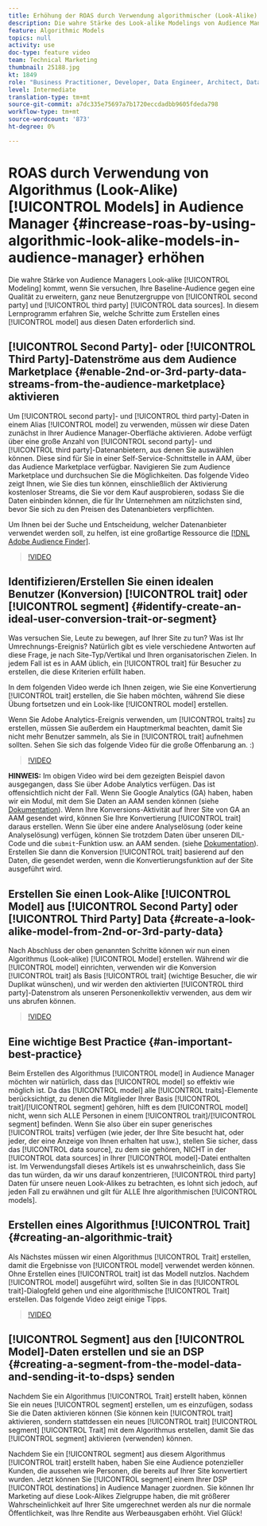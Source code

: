 ```yaml
---
title: Erhöhung der ROAS durch Verwendung algorithmischer (Look-Alike) Modelle im Audience Manager
description: Die wahre Stärke des Look-alike Modelings von Audience Manager liegt darin, dass Sie Ihre Ausgangsergebnisse gegenüber einer hochwertigen, ganz neuen Benutzergruppe aus 2nd- und 3rd-Party-Datenquellen erweitern möchten. In diesem Lernprogramm erfahren Sie, wie Sie anhand dieser Daten ein Modell erstellen.
feature: Algorithmic Models
topics: null
activity: use
doc-type: feature video
team: Technical Marketing
thumbnail: 25188.jpg
kt: 1849
role: "Business Practitioner, Developer, Data Engineer, Architect, Data Architect, Administrator, Leader"
level: Intermediate
translation-type: tm+mt
source-git-commit: a7dc335e75697a7b1720eccdadbb9605fdeda798
workflow-type: tm+mt
source-wordcount: '873'
ht-degree: 0%

---
```



# ROAS durch Verwendung von Algorithmus (Look-Alike) [!UICONTROL Models] in Audience Manager {#increase-roas-by-using-algorithmic-look-alike-models-in-audience-manager} erhöhen

Die wahre Stärke von Audience Managers Look-alike [!UICONTROL Modeling] kommt, wenn Sie versuchen, Ihre Baseline-Audience gegen eine Qualität zu erweitern, ganz neue Benutzergruppe von [!UICONTROL second party] und [!UICONTROL third party] [!UICONTROL data sources]. In diesem Lernprogramm erfahren Sie, welche Schritte zum Erstellen eines [!UICONTROL model] aus diesen Daten erforderlich sind.

## [!UICONTROL Second Party]- oder [!UICONTROL Third Party]-Datenströme aus dem Audience Marketplace {#enable-2nd-or-3rd-party-data-streams-from-the-audience-marketplace} aktivieren

Um [!UICONTROL second party]- und [!UICONTROL third party]-Daten in einem Alias [!UICONTROL model] zu verwenden, müssen wir diese Daten zunächst in Ihrer Audience Manager-Oberfläche aktivieren. Adobe verfügt über eine große Anzahl von [!UICONTROL second party]- und [!UICONTROL third party]-Datenanbietern, aus denen Sie auswählen können. Diese sind für Sie in einer Self-Service-Schnittstelle in AAM, über das Audience Marketplace verfügbar. Navigieren Sie zum Audience Marketplace und durchsuchen Sie die Möglichkeiten. Das folgende Video zeigt Ihnen, wie Sie dies tun können, einschließlich der Aktivierung kostenloser Streams, die Sie vor dem Kauf ausprobieren, sodass Sie die Daten einbinden können, die für Ihr Unternehmen am nützlichsten sind, bevor Sie sich zu den Preisen des Datenanbieters verpflichten.

Um Ihnen bei der Suche und Entscheidung, welcher Datenanbieter verwendet werden soll, zu helfen, ist eine großartige Ressource die [[!DNL Adobe Audience Finder]](https://www.adobe-audience-finder.com/).

>[!VIDEO](https://video.tv.adobe.com/v/25188/?quality=12)

## Identifizieren/Erstellen Sie einen idealen Benutzer (Konversion) [!UICONTROL trait] oder [!UICONTROL segment] {#identify-create-an-ideal-user-conversion-trait-or-segment}

Was versuchen Sie, Leute zu bewegen, auf Ihrer Site zu tun? Was ist Ihr Umrechnungs-Ereignis? Natürlich gibt es viele verschiedene Antworten auf diese Frage, je nach Site-Typ/Vertikal und Ihren organisatorischen Zielen. In jedem Fall ist es in AAM üblich, ein [!UICONTROL trait] für Besucher zu erstellen, die diese Kriterien erfüllt haben.

In dem folgenden Video werde ich Ihnen zeigen, wie Sie eine Konvertierung [!UICONTROL trait] erstellen, die Sie haben möchten, während Sie diese Übung fortsetzen und ein Look-like [!UICONTROL model] erstellen.

Wenn Sie Adobe Analytics-Ereignis verwenden, um [!UICONTROL traits] zu erstellen, müssen Sie außerdem ein Hauptmerkmal beachten, damit Sie nicht mehr Benutzer sammeln, als Sie in [!UICONTROL trait] aufnehmen sollten. Sehen Sie sich das folgende Video für die große Offenbarung an. :)

>[!VIDEO](https://video.tv.adobe.com/v/23431/?quality=12)

**HINWEIS:** Im obigen Video wird bei dem gezeigten Beispiel davon ausgegangen, dass Sie über Adobe Analytics verfügen. Das ist offensichtlich nicht der Fall. Wenn Sie Google Analytics (GA) haben, haben wir ein Modul, mit dem Sie Daten an AAM senden können (siehe [Dokumentation](https://marketing.adobe.com/resources/help/en_US/aam/dil-google-universal-analytics.html)). Wenn Ihre Konversions-Aktivität auf Ihrer Site von GA an AAM gesendet wird, können Sie Ihre Konvertierung [!UICONTROL trait] daraus erstellen. Wenn Sie über eine andere Analyselösung (oder keine Analyselösung) verfügen, können Sie trotzdem Daten über unseren DIL-Code und die `submit`-Funktion usw. an AAM senden. (siehe [Dokumentation](https://marketing.adobe.com/resources/help/en_US/aam/c_dil.html)). Erstellen Sie dann die Konversion [!UICONTROL trait] basierend auf den Daten, die gesendet werden, wenn die Konvertierungsfunktion auf der Site ausgeführt wird.

## Erstellen Sie einen Look-Alike [!UICONTROL Model] aus [!UICONTROL Second Party] oder [!UICONTROL Third Party] Data {#create-a-look-alike-model-from-2nd-or-3rd-party-data}

Nach Abschluss der oben genannten Schritte können wir nun einen Algorithmus (Look-alike) [!UICONTROL Model] erstellen. Während wir die [!UICONTROL model] einrichten, verwenden wir die Konversion [!UICONTROL trait] als Basis [!UICONTROL trait] (wichtige Besucher, die wir Duplikat wünschen), und wir werden den aktivierten [!UICONTROL third party]-Datenstrom als unseren Personenkollektiv verwenden, aus dem wir uns abrufen können.

>[!VIDEO](https://video.tv.adobe.com/v/25190/?quality-12)

## Eine wichtige Best Practice {#an-important-best-practice}

Beim Erstellen des Algorithmus [!UICONTROL model] in Audience Manager möchten wir natürlich, dass das [!UICONTROL model] so effektiv wie möglich ist. Da das [!UICONTROL model] alle [!UICONTROL traits]-Elemente berücksichtigt, zu denen die Mitglieder Ihrer Basis [!UICONTROL trait]/[!UICONTROL segment] gehören, hilft es dem [!UICONTROL model] nicht, wenn sich ALLE Personen in einem [!UICONTROL trait]/[!UICONTROL segment] befinden. Wenn Sie also über ein super generisches [!UICONTROL traits] verfügen (wie jeder, der Ihre Site besucht hat, oder jeder, der eine Anzeige von Ihnen erhalten hat usw.), stellen Sie sicher, dass das [!UICONTROL data source], zu dem sie gehören, NICHT in der [!UICONTROL data sources] in Ihrer [!UICONTROL model]-Datei enthalten ist. Im Verwendungsfall dieses Artikels ist es unwahrscheinlich, dass Sie das tun würden, da wir uns darauf konzentrieren, [!UICONTROL third party] Daten für unsere neuen Look-Alikes zu betrachten, es lohnt sich jedoch, auf jeden Fall zu erwähnen und gilt für ALLE Ihre algorithmischen [!UICONTROL models].

## Erstellen eines Algorithmus [!UICONTROL Trait] {#creating-an-algorithmic-trait}

Als Nächstes müssen wir einen Algorithmus [!UICONTROL Trait] erstellen, damit die Ergebnisse von [!UICONTROL model] verwendet werden können. Ohne Erstellen eines [!UICONTROL trait] ist das Modell nutzlos. Nachdem [!UICONTROL model] ausgeführt wird, sollten Sie in das [!UICONTROL trait]-Dialogfeld gehen und eine algorithmische [!UICONTROL Trait] erstellen. Das folgende Video zeigt einige Tipps.

>[!VIDEO](https://video.tv.adobe.com/v/25191/?quality=12)

## [!UICONTROL Segment] aus den [!UICONTROL Model]-Daten erstellen und sie an DSP {#creating-a-segment-from-the-model-data-and-sending-it-to-dsps} senden

Nachdem Sie ein Algorithmus [!UICONTROL Trait] erstellt haben, können Sie ein neues [!UICONTROL segment] erstellen, um es einzufügen, sodass Sie die Daten aktivieren können (Sie können kein [!UICONTROL trait] aktivieren, sondern stattdessen ein neues [!UICONTROL trait] [!UICONTROL segment] [!UICONTROL Trait] mit dem Algorithmus  erstellen, damit Sie das [!UICONTROL segment] aktivieren (verwenden) können.

Nachdem Sie ein [!UICONTROL segment] aus diesem Algorithmus [!UICONTROL trait] erstellt haben, haben Sie eine Audience potenzieller Kunden, die aussehen wie Personen, die bereits auf Ihrer Site konvertiert wurden. Jetzt können Sie [!UICONTROL segment] einem Ihrer DSP [!UICONTROL destinations] in Audience Manager zuordnen. Sie können Ihr Marketing auf diese Look-Alikes Zielgruppe haben, die mit größerer Wahrscheinlichkeit auf Ihrer Site umgerechnet werden als nur die normale Öffentlichkeit, was Ihre Rendite aus Werbeausgaben erhöht. Viel Glück!
